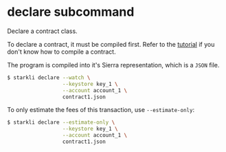 # declare subcommand

Declare a contract class.

To declare a contract, it must be compiled first. Refer to the
[tutorial](../cairolang-tutos/starkli-101.md) if you don't know how to compile a contract.

The program is compiled into it's Sierra representation, which is a `JSON` file.

```bash
$ starkli declare --watch \
                  --keystore key_1 \
                  --account account_1 \
                  contract1.json
```

To only estimate the fees of this transaction, use `--estimate-only`:
```bash
$ starkli declare --estimate-only \
                  --keystore key_1 \
                  --account account_1 \
                  contract1.json
```
